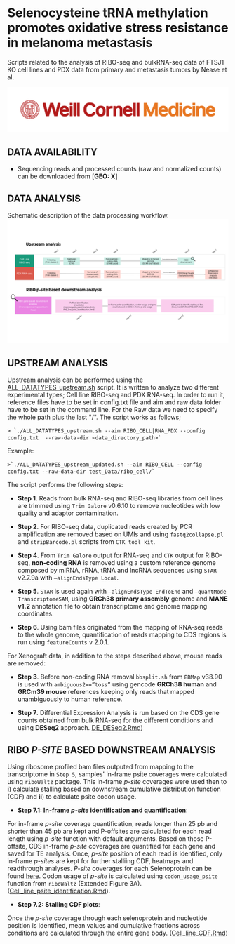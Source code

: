 
# Selenocysteine tRNA methylation promotes oxidative stress resistance in melanoma metastasis
Scripts related to the analysis of RIBO-seq and bulkRNA-seq data of FTSJ1 KO cell lines and PDX data from primary and metastasis tumors by Nease et al.


![](WCM_MB_LOGO_HZSS1L_CLR_RGB_new.png)

## DATA AVAILABILITY

* Sequencing reads and processed counts (raw and normalized counts) can be downloaded from [**GEO: X**]

## DATA ANALYSIS
Schematic description of the data processing workflow. 
![](RIBO-seq_diagram_reduced.png)


## UPSTREAM ANALYSIS
Upstream analysis can be performed using the [ALL_DATATYPES_upstream.sh](https://github.com/abcwcm/piskounova_ribo/blob/main/analysis_scripts/upstream_analysis/ALL_DATATYPES_upstream_updated.sh) script. It is written to analyze two different experimental types; Cell line RIBO-seq and PDX RNA-seq. In order to run it, reference files have to be set in config.txt file and aim and raw data folder have to be set in the command line. For the Raw data we need to specify the whole path plus the last "/". The script works as follows;

    > `./ALL_DATATYPES_upstream.sh --aim RIBO_CELL|RNA_PDX --config config.txt  --raw-data-dir <data_directory_path>`

Example:


    >`./ALL_DATATYPES_upstream_updated.sh --aim RIBO_CELL --config config.txt --raw-data-dir test_Data/ribo_cell/`

The script performs the following steps:

- **Step 1**. Reads from bulk RNA-seq and RIBO-seq libraries from cell lines are trimmed using `Trim Galore` v0.6.10 to remove nucleotides with low quality and adaptor contamination.

- **Step 2**. For RIBO-seq data, duplicated reads created by PCR amplification are removed based on UMIs and using `fastq2collapse.pl` and `stripBarcode.pl` scripts from `CTK tool kit`.

- **Step 4**. From `Trim Galore` output for RNA-seq and `CTK` output for RIBO-seq, **non-coding RNA** is removed using a custom reference genome composed by miRNA, rRNA, tRNA and lncRNA sequences using `STAR` v2.7.9a with `–alignEndsType Local`.

- **Step 5**. `STAR` is used again with `–alignEndsType EndToEnd` and `–quantMode TranscriptomeSAM`, using **GRCh38 primary assembly** genome and **MANE v1.2** annotation file to obtain transcriptome and genome mapping coordinates. 

- **Step 6**. Using bam files originated from the mapping of RNA-seq reads to the whole genome, quantification of reads mapping to CDS regions is run using `featureCounts` v 2.0.1.

For Xenograft data, in addition to the steps described above, mouse reads are removed:

- **Step 3**. Before non-coding RNA removal `bbsplit.sh` from `BBMap` v38.90 is used with `ambiguous2==”toss”` using gencode **GRCh38 human** and **GRCm39 mouse** references keeping only reads that mapped unambiguously to human reference. 

- **Step 7**. Differential Expression Analysis is run based on the CDS gene counts obtained from bulk RNA-seq for the different conditions and using **DESeq2** approach. [DE_DESeq2.Rmd](https://github.com/abcwcm/piskounova_ribo/blob/main/analysis_scripts/downstream_analysis/Xenograft/Script5_PDX_Translation_Efficiency.Rmd))





## RIBO *P-SITE* BASED DOWNSTREAM ANALYSIS

Using ribosome profiled bam files outputed from mapping to the transcriptome in `Step 5`, samples' in-frame psite coverages were calculated using `riboWaltz` package. This in-frame *p-site* coverages were used then to **i**) calculate stalling based on downstream cumulative distribution function (CDF) and **ii**) to calculate psite codon usage. 


- **Step 7.1: In-frame *p-site* identification and quantification**:

For in-frame *p-site* coverage quantification, reads longer than 25 pb and shorter than 45 pb are kept and P-offsites are calculated for each read length using *p-site* function with default arguments. Based on those P-offsite, CDS in-frame *p-site* coverages are quantified for each gene and saved for TE analysis. Once, *p-site* position of each read is identified, only in-frame *p-sites* are kept for further stalliing CDF, heatmaps and readthrough analyses. *P-site* coverages for each Selenoprotein can be found [here](https://github.com/abcwcm/piskounova_ribo/tree/main/selenoproteins_psite_counts). Codon usage of *p-site* is calculated using `codon_usage_psite` function from `riboWaltz` (Extended Figure 3A). ([Cell_line_psite_identification.Rmd](https://github.com/abcwcm/piskounova_ribo/blob/main/analysis_scripts/downstream_analysis/Script1_cell_lines_inframe_psite_idenitification.Rmd)).



- **Step 7.2: Stalling CDF plots**:

Once the *p-site* coverage through each selenoprotein and nucleotide position is identified, mean values and cumulative fractions across conditions are calculated through the entire gene body. ([Cell_line_CDF.Rmd](https://github.com/abcwcm/piskounova_ribo/blob/main/analysis_scripts/downstream_analysis/Script2_cell_lines_CDF_plots.Rmd))